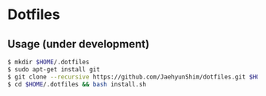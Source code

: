 # Dotfiles

## Usage (under development)
```sh
$ mkdir $HOME/.dotfiles
$ sudo apt-get install git
$ git clone --recursive https://github.com/JaehyunShim/dotfiles.git $HOME/.dotfiles
$ cd $HOME/.dotfiles && bash install.sh
```
